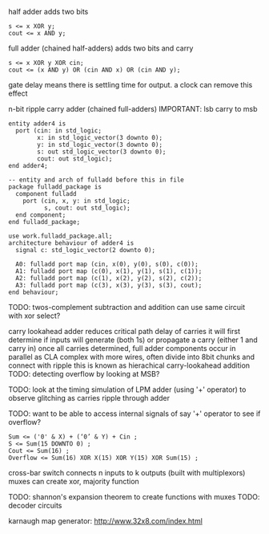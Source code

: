 <!-- SPDX-License-Identifier: zlib-acknowledgement -->
half adder adds two bits
```
s <= x XOR y;
cout <= x AND y;
```

full adder (chained half-adders) adds two bits and carry
```
s <= x XOR y XOR cin;
cout <= (x AND y) OR (cin AND x) OR (cin AND y);
```

gate delay means there is settling time for output.
a clock can remove this effect

n-bit ripple carry adder (chained full-adders) 
IMPORTANT: lsb carry to msb
```
entity adder4 is
  port (cin: in std_logic;
        x: in std_logic_vector(3 downto 0);
        y: in std_logic_vector(3 downto 0);
        s: out std_logic_vector(3 downto 0);
        cout: out std_logic);
end adder4;

-- entity and arch of fulladd before this in file
package fulladd_package is
  component fulladd
    port (cin, x, y: in std_logic;
          s, cout: out std_logic); 
  end component;
end fulladd_package;

use work.fulladd_package.all;
architecture behaviour of adder4 is
  signal c: std_logic_vector(2 downto 0);

  A0: fulladd port map (cin, x(0), y(0), s(0), c(0));
  A1: fulladd port map (c(0), x(1), y(1), s(1), c(1));
  A2: fulladd port map (c(1), x(2), y(2), s(2), c(2));
  A3: fulladd port map (c(3), x(3), y(3), s(3), cout);
end behaviour;
```

TODO: twos-complement subtraction and addition
      can use same circuit with xor select?

carry lookahead adder reduces critical path delay of carries
it will first determine if inputs will generate (both 1s) or 
propagate a carry (either 1 and carry in)
once all carries determined, full adder components occur in parallel
as CLA complex with more wires, often divide into 8bit chunks and connect with ripple
this is known as hierachical carry-lookahead addition
TODO: detecting overflow by looking at MSB?

TODO: look at the timing simulation of LPM adder (using '+' operator) 
to observe glitching as carries ripple through adder

TODO: want to be able to access internal signals of say '+' operator to see if overflow?

```
Sum <= ('0' & X) + (‘0’ & Y) + Cin ;
S <= Sum(15 DOWNTO 0) ;
Cout <= Sum(16) ;
Overflow <= Sum(16) XOR X(15) XOR Y(15) XOR Sum(15) ;
```

cross-bar switch connects n inputs to k outputs (built with multiplexors)
muxes can create xor, majority function

TODO: shannon's expansion theorem to create functions with muxes
TODO: decoder circuits

karnaugh map generator:
http://www.32x8.com/index.html


